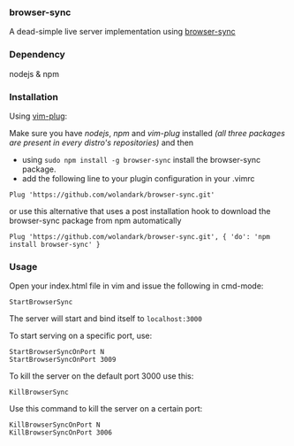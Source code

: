 ### browser-sync
A dead-simple live server implementation using [browser-sync](https://www.npmjs.com/package/browser-sync)

### Dependency
nodejs & npm

### Installation
Using [vim-plug](https://github.com/junegunn/vim-plug):

Make sure you have _nodejs_, _npm_ and _vim-plug_ installed _(all three packages are present in every distro's repositories)_ and then
* using <code>sudo npm install -g browser-sync</code> install the browser-sync package.
* add the following line to your plugin configuration in your .vimrc
```
Plug 'https://github.com/wolandark/browser-sync.git'
```
or use this alternative that uses a post installation hook to download the browser-sync package from npm automatically
```
Plug 'https://github.com/wolandark/browser-sync.git', { 'do': 'npm install browser-sync' }
```
### Usage
Open your index.html file in vim and issue the following in cmd-mode:
```
StartBrowserSync
```
The server will start and bind itself to `localhost:3000`

To start serving on a specific port, use:
```
StartBrowserSyncOnPort N
StartBrowserSyncOnPort 3009
```

To kill the server on the default port 3000 use this:
```
KillBrowserSync
```
Use this command to kill the server on a certain port:
```
KillBrowserSyncOnPort N
KillBrowserSyncOnPort 3006
```

### 





